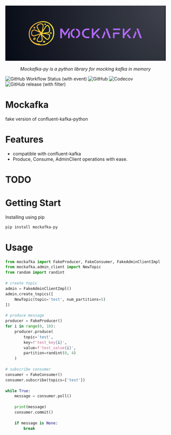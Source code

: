 
![Alt text](banner.png)
<p align="center">
    <em>Mockafka-py is a python library for mocking kafka in memory</em>
</p>

![GitHub Workflow Status (with event)](https://img.shields.io/github/actions/workflow/status/alm0ra/mockafka-py/python-app.yml)
![GitHub](https://img.shields.io/github/license/alm0ra/mockafka-py)
![Codecov](https://img.shields.io/codecov/c/github/alm0ra/mockafka-py)
![GitHub release (with filter)](https://img.shields.io/github/v/release/alm0ra/mockafka-py)



# Mockafka 
fake version of confluent-kafka-python 

# Features
- compatible with confluent-kafka
- Produce, Consume, AdminClient operations with ease.

# TODO

# Getting Start

Installing using pip

```bash
pip install mockafka-py
```

# Usage

```python
from mockafka import FakeProducer, FakeConsumer, FakeAdminClientImpl
from mockafka.admin_client import NewTopic
from random import randint

# create topic
admin = FakeAdminClientImpl()
admin.create_topics([
    NewTopic(topic='test', num_partitions=5)
])

# produce message
producer = FakeProducer()
for i in range(0, 10):
    producer.produce(
        topic='test',
        key=f'test_key{i}',
        value=f'test_value{i}',
        partition=randint(0, 4)
    )

# subscribe consumer
consumer = FakeConsumer()
consumer.subscribe(topics=['test'])

while True:
    message = consumer.poll()

    print(message)
    consumer.commit()

    if message is None:
        break
```